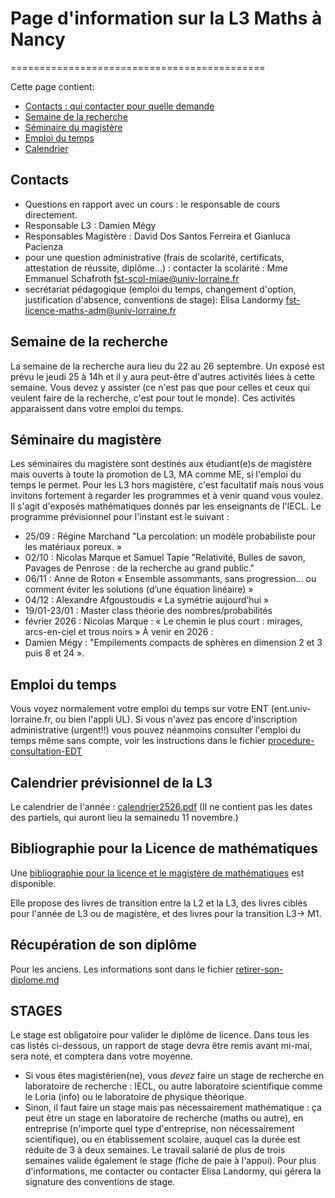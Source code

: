 # Page d'information sur la L3 Maths à Nancy
============================================

Cette page contient:
- [Contacts : qui contacter pour quelle demande](#contacts)
- [Semaine de la recherche](#semaine-de-la-recherche)
- [Séminaire du magistère]()
- [Emploi du temps](#emploi-du-temps)
- [Calendrier](#calendrier)

## Contacts

- Questions en rapport avec un cours : le responsable de cours directement.
- Responsable L3 : Damien Mégy
- Responsables Magistère : David Dos Santos Ferreira et Gianluca Pacienza
- pour une question administrative (frais de scolarité, certificats, attestation de réussite, diplôme...) : contacter la scolarité : Mme Emmanuel Schafroth fst-scol-miae@univ-lorraine.fr
- secrétariat pédagogique (emploi du temps, changement d'option, justification d'absence, conventions de stage): Élisa Landormy  fst-licence-maths-adm@univ-lorraine.fr 



## Semaine de la recherche

La semaine de la recherche aura lieu du 22 au 26 septembre. Un exposé est prévu le jeudi 25 à 14h et il y aura peut-être d'autres activités liées à cette semaine. Vous devez y assister (ce n'est pas que pour celles et ceux qui veulent faire de la recherche, c'est pour tout le monde).
Ces activités apparaissent dans votre emploi du temps.

## Séminaire du magistère

Les séminaires du magistère sont destinés aux étudiant(e)s de magistère mais ouverts à toute la promotion de L3, MA comme ME, si l'emploi du temps le permet. Pour les L3 hors magistère, c'est facultatif mais nous vous invitons fortement à regarder les programmes et à venir quand vous voulez. Il s'agit d'exposés mathématiques donnés par les enseignants de l'IECL.
Le programme prévisionnel pour l'instant est le suivant : 
- 25/09 : Régine Marchand "La percolation: un modèle probabiliste pour les matériaux poreux. »
- 02/10 : Nicolas Marque et Samuel Tapie "Relativité, Bulles de savon, Pavages de Penrose : de la recherche au grand public."
- 06/11 : Anne de Roton « Ensemble assommants, sans progression… ou comment éviter les solutions (d’une équation linéaire) » 
- 04/12 : Alexandre Afgoustoudis « La symétrie aujourd’hui »
- 19/01-23/01 : Master class théorie des nombres/probabilités
- février 2026 : Nicolas Marque : « Le chemin le plus court : mirages, arcs-en-ciel et trous noirs » 
À venir en 2026 :
- Damien Mégy :  "Empilements compacts de sphères en dimension 2 et 3 puis 8 et 24 ».

## Emploi du temps

Vous voyez normalement votre emploi du temps sur votre ENT (ent.univ-lorraine.fr, ou bien l'appli UL). Si vous n'avez pas encore d'inscription administrative (urgent!!) vous pouvez néanmoins consulter l'emploi du temps même sans compte, voir les instructions dans le fichier [procedure-consultation-EDT](procedure-consultation-EDT.pdf)


## Calendrier prévisionnel de la L3

Le calendrier de l'année : 
[calendrier2526.pdf](calendrier2526.pdf)
(Il ne contient pas les dates des partiels, qui auront lieu la semainedu 11 novembre.)

## Bibliographie pour la Licence de mathématiques

Une [bibliographie pour la licence et le magistère de mathématiques](bibliographieL3Magistere.pdf) est disponible.

Elle propose des livres de transition entre la L2 et la L3, des livres ciblés pour l'année de L3 ou de magistère, et des livres pour la transition L3-> M1.


## Récupération de son diplôme

Pour les anciens. Les informations sont dans le fichier [retirer-son-diplome.md](retirer-son-diplome.md)


## STAGES

Le stage est obligatoire pour valider le diplôme de licence.
Dans tous les cas listés ci-dessous, un rapport de stage devra être remis avant mi-mai, sera noté, et comptera dans votre moyenne.

- Si vous êtes magistérien(ne), vous *devez* faire un stage de recherche en laboratoire de recherche : IECL, ou autre laboratoire scientifique comme le Loria (info) ou le laboratoire de physique théorique.
- Sinon, il faut faire un stage mais pas nécessairement mathématique : ça peut être un stage en laboratoire de recherche (maths ou autre), en entreprise (n'importe quel type d'entreprise, non nécessairement scientifique), ou en établissement scolaire, auquel cas la durée est réduite de 3 à deux semaines. Le travail salarié de plus de trois semaines valide également le stage (fiche de paie à l'appui). Pour plus d'informations, me contacter ou contacter Elisa Landormy, qui gérera la signature des conventions de stage.


